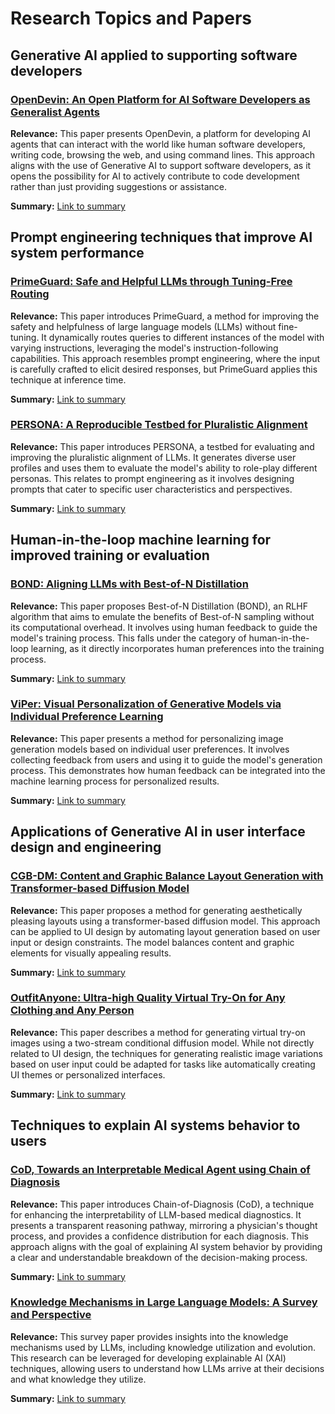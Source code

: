 # Research Topics and Papers

## Generative AI applied to supporting software developers

### [OpenDevin: An Open Platform for AI Software Developers as Generalist Agents](https://arxiv.org/pdf/2407.16741)

**Relevance:** This paper presents OpenDevin, a platform for developing AI agents that can interact with the world like human software developers, writing code, browsing the web, and using command lines. This approach aligns with the use of Generative AI to support software developers, as it opens the possibility for AI to actively contribute to code development rather than just providing suggestions or assistance.

**Summary:** [Link to summary](docs/summaries/2407.16741.md)

## Prompt engineering techniques that improve AI system performance

### [PrimeGuard: Safe and Helpful LLMs through Tuning-Free Routing](https://arxiv.org/pdf/2407.16318)

**Relevance:** This paper introduces PrimeGuard, a method for improving the safety and helpfulness of large language models (LLMs) without fine-tuning. It dynamically routes queries to different instances of the model with varying instructions, leveraging the model's instruction-following capabilities. This approach resembles prompt engineering, where the input is carefully crafted to elicit desired responses, but PrimeGuard applies this technique at inference time.

**Summary:** [Link to summary](docs/summaries/2407.16318.md)

### [PERSONA: A Reproducible Testbed for Pluralistic Alignment](https://arxiv.org/pdf/2407.17387)

**Relevance:** This paper introduces PERSONA, a testbed for evaluating and improving the pluralistic alignment of LLMs. It generates diverse user profiles and uses them to evaluate the model's ability to role-play different personas. This relates to prompt engineering as it involves designing prompts that cater to specific user characteristics and perspectives.

**Summary:** [Link to summary](docs/summaries/2407.17387.md)

## Human-in-the-loop machine learning for improved training or evaluation

### [BOND: Aligning LLMs with Best-of-N Distillation](https://arxiv.org/pdf/2407.14622)

**Relevance:** This paper proposes Best-of-N Distillation (BOND), an RLHF algorithm that aims to emulate the benefits of Best-of-N sampling without its computational overhead. It involves using human feedback to guide the model's training process. This falls under the category of human-in-the-loop learning, as it directly incorporates human preferences into the training process.

**Summary:** [Link to summary](docs/summaries/2407.14622.md)

### [ViPer: Visual Personalization of Generative Models via Individual Preference Learning](https://arxiv.org/pdf/2407.17365)

**Relevance:** This paper presents a method for personalizing image generation models based on individual user preferences. It involves collecting feedback from users and using it to guide the model's generation process. This demonstrates how human feedback can be integrated into the machine learning process for personalized results.

**Summary:** [Link to summary](docs/summaries/2407.17365.md)

## Applications of Generative AI in user interface design and engineering

### [CGB-DM: Content and Graphic Balance Layout Generation with Transformer-based Diffusion Model](https://arxiv.org/pdf/2407.15233)

**Relevance:** This paper proposes a method for generating aesthetically pleasing layouts using a transformer-based diffusion model. This approach can be applied to UI design by automating layout generation based on user input or design constraints. The model balances content and graphic elements for visually appealing results.

**Summary:** [Link to summary](docs/summaries/2407.15233.md)

### [OutfitAnyone: Ultra-high Quality Virtual Try-On for Any Clothing and Any Person](https://arxiv.org/pdf/2407.16224)

**Relevance:** This paper describes a method for generating virtual try-on images using a two-stream conditional diffusion model. While not directly related to UI design, the techniques for generating realistic image variations based on user input could be adapted for tasks like automatically creating UI themes or personalized interfaces.

**Summary:** [Link to summary](docs/summaries/2407.16224.md)

## Techniques to explain AI systems behavior to users

### [CoD, Towards an Interpretable Medical Agent using Chain of Diagnosis](https://arxiv.org/pdf/2407.13301)

**Relevance:** This paper introduces Chain-of-Diagnosis (CoD), a technique for enhancing the interpretability of LLM-based medical diagnostics. It presents a transparent reasoning pathway, mirroring a physician's thought process, and provides a confidence distribution for each diagnosis. This approach aligns with the goal of explaining AI system behavior by providing a clear and understandable breakdown of the decision-making process.

**Summary:** [Link to summary](docs/summaries/2407.13301.md)

### [Knowledge Mechanisms in Large Language Models: A Survey and Perspective](https://arxiv.org/pdf/2407.15017)

**Relevance:** This survey paper provides insights into the knowledge mechanisms used by LLMs, including knowledge utilization and evolution. This research can be leveraged for developing explainable AI (XAI) techniques, allowing users to understand how LLMs arrive at their decisions and what knowledge they utilize.

**Summary:** [Link to summary](docs/summaries/2407.15017.md)

